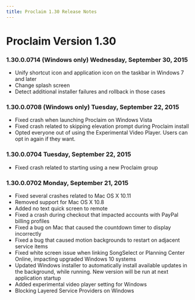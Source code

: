 ```yaml
---
title: Proclaim 1.30 Release Notes
---
```


# Proclaim Version 1.30

### 1.30.0.0714 (Windows only) Wednesday, September 30, 2015

* Unify shortcut icon and application icon on the taskbar in Windows 7 and later
* Change splash screen
* Detect additional installer failures and rollback in those cases

### 1.30.0.0708 (Windows only) Tuesday, September 22, 2015

* Fixed crash when launching Proclaim on Windows Vista
* Fixed crash related to skipping elevation prompt during Proclaim install
* Opted everyone out of using the Experimental Video Player. Users can opt in again if they want. 

### 1.30.0.0704 Tuesday, September 22, 2015

* Fixed crash related to starting using a new Proclaim group

### 1.30.0.0702 Monday, September 21, 2015

* Fixed several crashes related to Mac OS X 10.11
* Removed support for Mac OS X 10.8
* Added no text quick screen to remote
* Fixed a crash during checkout that impacted accounts with PayPal billing profiles
* Fixed a bug on Mac that caused the countdown timer to display incorrectly
* Fixed a bug that caused motion backgrounds to restart on adjacent service items
* Fixed white screen issue when linking SongSelect or Planning Center Online, impacting upgraded Windows 10 systems
* Updated Windows installer to automatically install available updates in the background, while running. New version will be run at next application startup
* Added experimental video player setting for Windows
* Blocking Layered Service Providers on Windows

